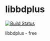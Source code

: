 # libbdplus

[![Build Status](https://travis-ci.org/UnitedRPMs/libbdplus.svg?branch=master)](https://travis-ci.org/UnitedRPMs/libbdplus)

libbdplus - free
